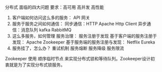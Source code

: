 分布式 面临的四大问题
要求：高可用  高并发  高性能

1. 客户端如何访问这么多的服务： API 网关
2. 服务于服务之间如何通信：
    同步通信：HTTP  Apache Http Client
    异步通信：消息队列 kafka RabbitMQ
3. 这么多服务，如何管理
    服务治理： 服务注册于发现
    基于客户端的服务注册于发现： Apache Zookeeper
    基于服务端的服务注册与发现： Netflix Eureka
4. 服务挂了，怎么办？
    重试机制
    服务熔断
    服务降级
    服务限流
    
    
    
    
Zookeeper 使用 顺序临时节点 来实现分布式锁和等待队列。Zookeeper设计初衷就是为了实现分布式锁服务。